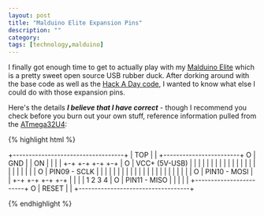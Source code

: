 ```yaml
---
layout: post
title: "Malduino Elite Expansion Pins"
description: ""
category: 
tags: [technology,malduino]
---
```

I finally got enough time to get to actually play with my [Malduino Elite](https://malduino.com/) which is a pretty sweet open source USB rubber duck. After dorking around with the base code as well as the [Hack A Day code](https://github.com/kripthor/malduino-elite), I wanted to know what else I could do with those expansion pins.

Here's the details ***I believe that I have correct*** - though I recommend you check before you burn out your own stuff, reference information pulled from the [ATmega32U4](https://www.arduino.cc/en/Hacking/PinMapping32u4):

{% highlight html %}

  +-----------------------------------+
  | TOP                               |
  |    +------------------------+   O | GND
  |    | ON                     |     |
  |    |   +-+  +-+  +-+  +-+   |   O | VCC+ (5V-USB)
  |    |   | |  | |  | |  | |   |     |
  |    |   | |  | |  | |  | |   |   O | PIN09 - SCLK
  |    |   | |  | |  | |  | |   |     |
  |    |   | |  | |  | |  | |   |   O | PIN10 - MOSI
  |    |   +-+  +-+  +-+  +-+   |     |
  |    |    1    2    3    4    |   O | PIN11 - MISO
  |    |                        |     |
  |    +------------------------+   O | RESET
  |                                   |
  +-----------------------------------+

{% endhighlight %}